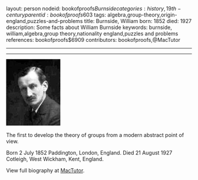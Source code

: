 layout: person
nodeid: bookofproofs$Burnside
categories: history,19th-century
parentid: bookofproofs$603
tags: algebra,group-theory,origin-england,puzzles-and-problems
title: Burnside, William
born: 1852
died: 1927
description: Some facts about William Burnside
keywords: burnside, william,algebra,group theory,nationality england,puzzles and problems
references: bookofproofs$6909
contributors: bookofproofs,@MacTutor

---


---

![Burnside.jpg](https://github.com/bookofproofs/bookofproofs.github.io/blob/main/_sources/_assets/images/portraits/Burnside.jpg?raw=true)

The first to develop the theory of groups from a modern abstract point of view.

Born 2 July 1852 Paddington, London, England. Died 21 August 1927 Cotleigh, West Wickham, Kent, England.


View full biography at [MacTutor](https://mathshistory.st-andrews.ac.uk/Biographies/Burnside/).